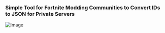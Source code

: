### Simple Tool for Fortnite Modding Communities to Convert IDs to JSON for Private Servers

![Image](https://github.com/user-attachments/assets/7bbb2890-8abb-4fb7-ada1-4e6423e5063a)
